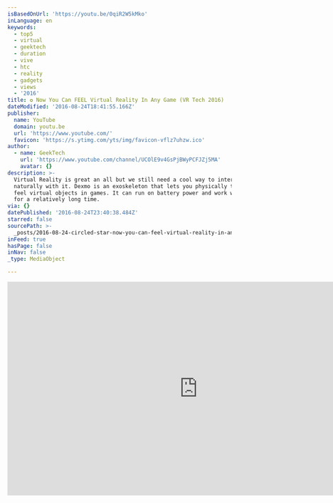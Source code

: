 ```yaml
---
isBasedOnUrl: 'https://youtu.be/0qiR2W5kMko'
inLanguage: en
keywords:
  - top5
  - virtual
  - geektech
  - duration
  - vive
  - htc
  - reality
  - gadgets
  - views
  - '2016'
title: ✪ Now You Can FEEL Virtual Reality In Any Game (VR Tech 2016)
dateModified: '2016-08-24T18:41:55.166Z'
publisher:
  name: YouTube
  domain: youtu.be
  url: 'https://www.youtube.com/'
  favicon: 'https://s.ytimg.com/yts/img/favicon-vflz7uhzw.ico'
author:
  - name: GeekTech
    url: 'https://www.youtube.com/channel/UCOlE9v4GsPjBWyPCFJZj5MA'
    avatar: {}
description: >-
  Virtual Reality is great an all but we still need a cool way to interact
  naturally with it. Dexmo is an exoskeleton that lets you physically touch and
  feel virtual objects in games. It can run on battery power and work wirelessly
  for a relatively long time.
via: {}
datePublished: '2016-08-24T23:40:38.484Z'
starred: false
sourcePath: >-
  _posts/2016-08-24-circled-star-now-you-can-feel-virtual-reality-in-any-game-vr-tech-2016.md
inFeed: true
hasPage: false
inNav: false
_type: MediaObject

---
```

<iframe src="https://cdn.embedly.com/widgets/media.html?src=https%3A%2F%2Fwww.youtube.com%2Fembed%2F0qiR2W5kMko%3Ffeature%3Doembed&amp;url=http%3A%2F%2Fwww.youtube.com%2Fwatch%3Fv%3D0qiR2W5kMko&amp;image=https%3A%2F%2Fi.ytimg.com%2Fvi%2F0qiR2W5kMko%2Fhqdefault.jpg&amp;key=b7d04c9b404c499eba89ee7072e1c4f7&amp;type=text%2Fhtml&amp;schema=youtube" width="854" height="480" scrolling="no" frameborder="0" allowfullscreen="" style=""></iframe>